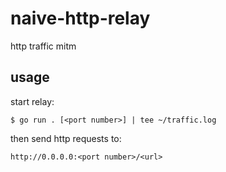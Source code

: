 # naive-http-relay

http traffic mitm

## usage

start relay:

```
$ go run . [<port number>] | tee ~/traffic.log
```

then send http requests to:

```
http://0.0.0.0:<port number>/<url>
```
